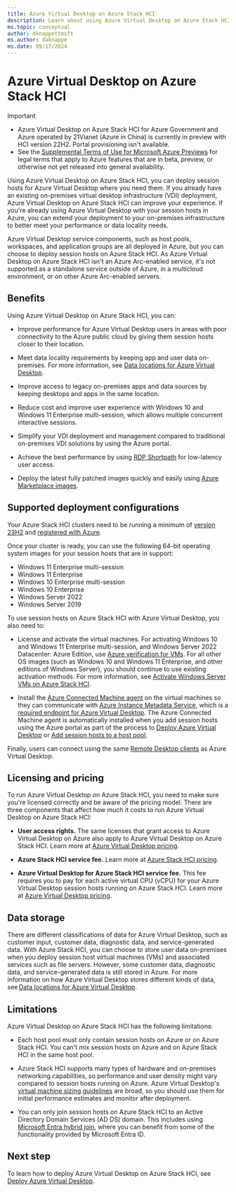 ```yaml
---
title: Azure Virtual Desktop on Azure Stack HCI
description: Learn about using Azure Virtual Desktop on Azure Stack HCI, enablng you to deploy session hosts where you need them.
ms.topic: conceptual
author: dknappettmsft
ms.author: daknappe
ms.date: 09/17/2024
---
```


# Azure Virtual Desktop on Azure Stack HCI

> [!IMPORTANT]
>- Azure Virtual Desktop on Azure Stack HCI for Azure Government and Azure operated by 21Vianet (Azure in China) is currently in preview with HCI version 22H2. Portal provisioning isn't available.
>- See the [Supplemental Terms of Use for Microsoft Azure Previews](https://azure.microsoft.com/support/legal/preview-supplemental-terms/) for legal terms that apply to Azure features that are in beta, preview, or otherwise not yet released into general availability. 

Using Azure Virtual Desktop on Azure Stack HCI, you can deploy session hosts for Azure Virtual Desktop where you need them. If you already have an existing on-premises virtual desktop infrastructure (VDI) deployment, Azure Virtual Desktop on Azure Stack HCI can improve your experience. If you're already using Azure Virtual Desktop with your session hosts in Azure, you can extend your deployment to your on-premises infrastructure to better meet your performance or data locality needs.

Azure Virtual Desktop service components, such as host pools, workspaces, and application groups are all deployed in Azure, but you can choose to deploy session hosts on Azure Stack HCI. As Azure Virtual Desktop on Azure Stack HCI isn't an Azure Arc-enabled service, it's not supported as a standalone service outside of Azure, in a multicloud environment, or on other Azure Arc-enabled servers.

## Benefits

Using Azure Virtual Desktop on Azure Stack HCI, you can:

- Improve performance for Azure Virtual Desktop users in areas with poor connectivity to the Azure public cloud by giving them session hosts closer to their location.

- Meet data locality requirements by keeping app and user data on-premises. For more information, see [Data locations for Azure Virtual Desktop](data-locations.md).

- Improve access to legacy on-premises apps and data sources by keeping desktops and apps in the same location.

- Reduce cost and improve user experience with Windows 10 and Windows 11 Enterprise multi-session, which allows multiple concurrent interactive sessions.

- Simplify your VDI deployment and management compared to traditional on-premises VDI solutions by using the Azure portal.

- Achieve the best performance by using [RDP Shortpath](rdp-shortpath.md?tabs=managed-networks) for low-latency user access.

- Deploy the latest fully patched images quickly and easily using [Azure Marketplace images](/azure-stack/hci/manage/virtual-machine-image-azure-marketplace).

## Supported deployment configurations

Your Azure Stack HCI clusters need to be running a minimum of [version 23H2](/azure-stack/hci/release-information) and [registered with Azure](/azure-stack/hci/deploy/register-with-azure).

Once your cluster is ready, you can use the following 64-bit operating system images for your session hosts that are in support:

- Windows 11 Enterprise multi-session
- Windows 11 Enterprise
- Windows 10 Enterprise multi-session
- Windows 10 Enterprise
- Windows Server 2022
- Windows Server 2019

To use session hosts on Azure Stack HCI with Azure Virtual Desktop, you also need to:

- License and activate the virtual machines. For activating Windows 10 and Windows 11 Enterprise multi-session, and Windows Server 2022 Datacenter: Azure Edition, use [Azure verification for VMs](/azure-stack/hci/deploy/azure-verification). For all other OS images (such as Windows 10 and Windows 11 Enterprise, and other editions of Windows Server), you should continue to use existing activation methods. For more information, see [Activate Windows Server VMs on Azure Stack HCI](/azure-stack/hci/manage/vm-activate).

- Install the [Azure Connected Machine agent](/azure/azure-arc/servers/agent-overview) on the virtual machines so they can communicate with [Azure Instance Metadata Service](/azure/virtual-machines/instance-metadata-service), which is a [required endpoint for Azure Virtual Desktop](../virtual-desktop/required-fqdn-endpoint.md). The Azure Connected Machine agent is automatically installed when you add session hosts using the Azure portal as part of the process to [Deploy Azure Virtual Desktop](deploy-azure-virtual-desktop.md) or [Add session hosts to a host pool](add-session-hosts-host-pool.md).

Finally, users can connect using the same [Remote Desktop clients](users/remote-desktop-clients-overview.md) as Azure Virtual Desktop.

## Licensing and pricing

To run Azure Virtual Desktop on Azure Stack HCI, you need to make sure you're licensed correctly and be aware of the pricing model. There are three components that affect how much it costs to run Azure Virtual Desktop on Azure Stack HCI:

- **User access rights.** The same licenses that grant access to Azure Virtual Desktop on Azure also apply to Azure Virtual Desktop on Azure Stack HCI. Learn more at [Azure Virtual Desktop pricing](https://azure.microsoft.com/pricing/details/virtual-desktop/).

- **Azure Stack HCI service fee.** Learn more at [Azure Stack HCI pricing](https://azure.microsoft.com/pricing/details/azure-stack/hci/).
 
- **Azure Virtual Desktop for Azure Stack HCI service fee.** This fee requires you to pay for each active virtual CPU (vCPU) for your Azure Virtual Desktop session hosts running on Azure Stack HCI. Learn more at [Azure Virtual Desktop pricing](https://azure.microsoft.com/pricing/details/virtual-desktop/).

## Data storage

There are different classifications of data for Azure Virtual Desktop, such as customer input, customer data, diagnostic data, and service-generated data. With Azure Stack HCI, you can choose to store user data on-premises when you deploy session host virtual machines (VMs) and associated services such as file servers. However, some customer data, diagnostic data, and service-generated data is still stored in Azure. For more information on how Azure Virtual Desktop stores different kinds of data, see [Data locations for Azure Virtual Desktop](data-locations.md).

## Limitations

Azure Virtual Desktop on Azure Stack HCI has the following limitations:

- Each host pool must only contain session hosts on Azure or on Azure Stack HCI. You can't mix session hosts on Azure and on Azure Stack HCI in the same host pool.

- Azure Stack HCI supports many types of hardware and on-premises networking capabilities, so performance and user density might vary compared to session hosts running on Azure. Azure Virtual Desktop's [virtual machine sizing guidelines](/windows-server/remote/remote-desktop-services/virtual-machine-recs) are broad, so you should use them for initial performance estimates and monitor after deployment.

- You can only join session hosts on Azure Stack HCI to an Active Directory Domain Services (AD DS) domain. This includes using [Microsoft Entra hybrid join](/entra/identity/devices/concept-hybrid-join), where you can benefit from some of the functionality provided by Microsoft Entra ID.

## Next step

To learn how to deploy Azure Virtual Desktop on Azure Stack HCI, see [Deploy Azure Virtual Desktop](deploy-azure-virtual-desktop.md).
